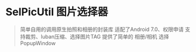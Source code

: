 # SelPicUtil 图片选择器

> 简单自用的调用原生拍照和相册的封装库
> 适配了Android 7.0、权限申请
>支持裁剪、luban压缩、选择图片TAG
>提供了简单的 相册/相机 选择PopupWindow